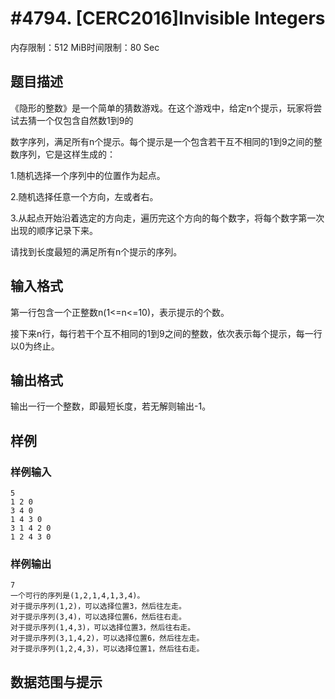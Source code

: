 # #4794. [CERC2016]Invisible Integers

内存限制：512 MiB时间限制：80 Sec

## 题目描述

《隐形的整数》是一个简单的猜数游戏。在这个游戏中，给定n个提示，玩家将尝试去猜一个仅包含自然数1到9的

数字序列，满足所有n个提示。每个提示是一个包含若干互不相同的1到9之间的整数序列，它是这样生成的：

1.随机选择一个序列中的位置作为起点。

2.随机选择任意一个方向，左或者右。

3.从起点开始沿着选定的方向走，遍历完这个方向的每个数字，将每个数字第一次出现的顺序记录下来。

请找到长度最短的满足所有n个提示的序列。

## 输入格式

第一行包含一个正整数n(1<=n<=10)，表示提示的个数。

接下来n行，每行若干个互不相同的1到9之间的整数，依次表示每个提示，每一行以0为终止。

## 输出格式

输出一行一个整数，即最短长度，若无解则输出-1。

## 样例

### 样例输入

    
    5
    1 2 0
    3 4 0
    1 4 3 0
    3 1 4 2 0
    1 2 4 3 0
    

### 样例输出

    
    7
    一个可行的序列是(1,2,1,4,1,3,4)。
    对于提示序列(1,2)，可以选择位置3，然后往左走。
    对于提示序列(3,4)，可以选择位置6，然后往右走。
    对于提示序列(1,4,3)，可以选择位置3，然后往右走。
    对于提示序列(3,1,4,2)，可以选择位置6，然后往左走。
    对于提示序列(1,2,4,3)，可以选择位置1，然后往右走。
    

## 数据范围与提示
